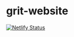 # grit-website
[![Netlify Status](https://api.netlify.com/api/v1/badges/ffc7da3c-90e9-47d2-9586-e6e19e52723c/deploy-status)](https://app.netlify.com/sites/b3grit/deploys)